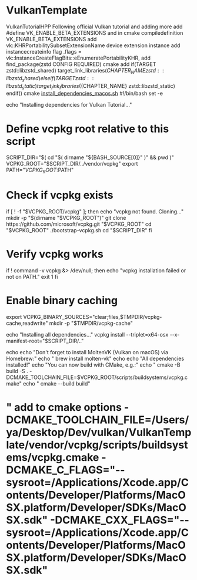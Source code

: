 # VulkanTemplate
VulkanTutorialHPP Following official Vulkan tutorial and adding more
add #define VK_ENABLE_BETA_EXTENSIONS and in cmake compiledefinition VK_ENABLE_BETA_EXTENSIONS
add vk::KHRPortabilitySubsetExtensionName device extension instance
add instancecreateinfo flag .flags =  vk::InstanceCreateFlagBits::eEnumeratePortabilityKHR,
add find_package(zstd CONFIG REQUIRED) cmake
add     if(TARGET zstd::libzstd_shared)
        target_link_libraries(${CHAPTER_NAME} zstd::libzstd_shared)
    elseif(TARGET zstd::libzstd_static)
        target_link_libraries(${CHAPTER_NAME} zstd::libzstd_static)
    endif() cmake
[install_dependencies_macos.sh](https://github.com/user-attachments/files/22501759/install_dependencies_macos.sh)
#!/bin/bash
set -e

echo "Installing dependencies for Vulkan Tutorial..."

# Define vcpkg root relative to this script
SCRIPT_DIR="$( cd "$( dirname "${BASH_SOURCE[0]}" )" && pwd )"
VCPKG_ROOT="$SCRIPT_DIR/../vendor/vcpkg"
export PATH="$VCPKG_ROOT:$PATH"

# Check if vcpkg exists
if [ ! -f "$VCPKG_ROOT/vcpkg" ]; then
    echo "vcpkg not found. Cloning..."
    mkdir -p "$(dirname "$VCPKG_ROOT")"
    git clone https://github.com/microsoft/vcpkg.git "$VCPKG_ROOT"
    cd "$VCPKG_ROOT"
    ./bootstrap-vcpkg.sh
    cd "$SCRIPT_DIR"
fi

# Verify vcpkg works
if ! command -v vcpkg &> /dev/null; then
    echo "vcpkg installation failed or not on PATH."
    exit 1
fi

# Enable binary caching
export VCPKG_BINARY_SOURCES="clear;files,$TMPDIR/vcpkg-cache,readwrite"
mkdir -p "$TMPDIR/vcpkg-cache"

echo "Installing all dependencies..."
vcpkg install --triplet=x64-osx --x-manifest-root="$SCRIPT_DIR/.."

echo
echo "Don't forget to install MoltenVK (Vulkan on macOS) via Homebrew:"
echo "  brew install molten-vk"
echo
echo "All dependencies installed!"
echo "You can now build with CMake, e.g.:"
echo "  cmake -B build -S . -DCMAKE_TOOLCHAIN_FILE=$VCPKG_ROOT/scripts/buildsystems/vcpkg.cmake"
echo "  cmake --build build"
# " add to cmake options -DCMAKE_TOOLCHAIN_FILE=/Users/ya/Desktop/Dev/vulkan/VulkanTemplate/vendor/vcpkg/scripts/buildsystems/vcpkg.cmake -DCMAKE_C_FLAGS="--sysroot=/Applications/Xcode.app/Contents/Developer/Platforms/MacOSX.platform/Developer/SDKs/MacOSX.sdk" -DCMAKE_CXX_FLAGS="--sysroot=/Applications/Xcode.app/Contents/Developer/Platforms/MacOSX.platform/Developer/SDKs/MacOSX.sdk"
